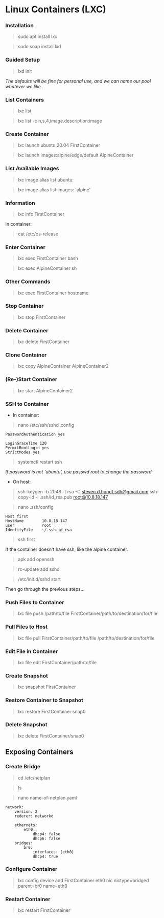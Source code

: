 # Linux Containers (LXC)

### Installation

> sudo apt install lxc

> sudo snap install lxd

### Guided Setup

> lxd init

*The defaults will be fine for personal use, and we can name our pool whatever we like.*

### List Containers

> lxc list

> lxc list -c n,s,4,image.description:image

### Create Container

> lxc launch ubuntu:20.04 FirstContainer

> lxc launch images:alpine/edge/default AlpineContainer

### List Available Images

> lxc image alias list ubuntu:

> lxc image alias list images: 'alpine'

### Information

> lxc info FirstContainer

In container:
> cat /etc/os-release

### Enter Container

> lxc exec FirstContainer bash

> lxc exec AlpineContainer sh

### Other Commands

> lxc exec FirstContainer hostname

### Stop Container

> lxc stop FirstContainer

### Delete Container

> lxc delete FirstContainer

### Clone Container

> lxc copy AlpineContainer AlpineContainer2

### (Re-)Start Container

> lxc start AlpineContainer2

### SSH to Container

- In container:
> nano /etc/ssh/sshd_config

```
PasswordAuthentication yes

LoginGraceTime 120
PermitRootLogin yes
StrictModes yes
```

> systemctl restart ssh

*If password is not 'ubuntu', use passwd root to change the password.*


- On host:
> ssh-keygen -b 2048 -t rsa -C steven.d.hondt.sdh@gmail.com
> ssh-copy-id -i .ssh/id_rsa.pub root@10.8.18.147

> nano .ssh/config

```
Host first
HostName        10.8.18.147
user            root
IdentityFile    ~/.ssh.id_rsa
```

> ssh first

If the container doesn't have ssh, like the alpine container:

> apk add openssh

> rc-update add sshd

> /etc/init.d/sshd start

Then go through the previous steps...

### Push Files to Container

> lxc file push /path/to/file FirstContainer/path/to/destination/for/file

### Pull Files to Host

> lxc file pull FirstContainer/path/to/file /path/to/destination/for/file

### Edit File in Container

> lxc file edit FirstContainer/path/to/file

### Create Snapshot

> lxc snapshot FirstContainer

### Restore Container to Snapshot

> lxc restore FirstContainer snap0

### Delete Snapshot

> lxc delete FirstContainer/snap0


## Exposing Containers

### Create Bridge

> cd /etc/netplan

> ls

> nano name-of-netplan.yaml

```
network:
    version: 2
    rederer: networkd
    
    ethernets:
        eth0:
            dhcp4: false
            dhcp6: false
    bridges:
        br0:
            interfaces: [eth0]
            dhcp4: true
```

### Configure Container

> lxc config device add FirstContainer eth0 nic nictype=bridged parent=br0 name=eth0

### Restart Container

> lxc restart FirstContainer

